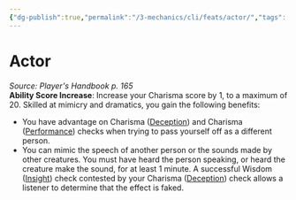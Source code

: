 ```yaml
---
{"dg-publish":true,"permalink":"/3-mechanics/cli/feats/actor/","tags":["ttrpg-cli/compendium/src/5e/phb","ttrpg-cli/feat"],"noteIcon":""}
---
```


# Actor
*Source: Player's Handbook p. 165*  
**Ability Score Increase**: Increase your Charisma score by 1, to a maximum of 20.
Skilled at mimicry and dramatics, you gain the following benefits:

- You have advantage on Charisma ([Deception](3-Mechanics/CLI/rules/skills.md#Deception)) and Charisma ([Performance](3-Mechanics/CLI/rules/skills.md#Performance)) checks when trying to pass yourself off as a different person.  
- You can mimic the speech of another person or the sounds made by other creatures. You must have heard the person speaking, or heard the creature make the sound, for at least 1 minute. A successful Wisdom ([Insight](3-Mechanics/CLI/rules/skills.md#Insight)) check contested by your Charisma ([Deception](3-Mechanics/CLI/rules/skills.md#Deception)) check allows a listener to determine that the effect is faked.